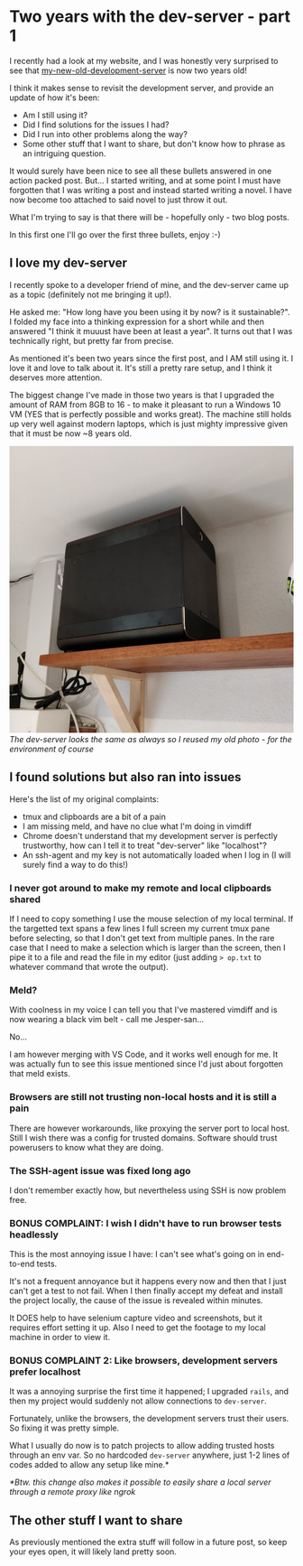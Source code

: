 # Two years with the dev-server - part 1

I recently had a look at my website, and I was honestly very surprised to see that [my-new-old-development-server](my-new-old-development-server.html) is now two years old!

I think it makes sense to revisit the development server, and provide an update of how it's been:

- Am I still using it?
- Did I find solutions for the issues I had?
- Did I run into other problems along the way?
- Some other stuff that I want to share, but don't know how to phrase as an intriguing question.

It would surely have been nice to see all these bullets answered in one action packed post. But... I started writing, and at some point I must have forgotten that I was writing a post and instead started writing a novel. I have now become too attached to said novel to just throw it out.

What I'm trying to say is that there will be - hopefully only - two blog posts.

In this first one I'll go over the first three bullets, enjoy :-)

## I love my dev-server

I recently spoke to a developer friend of mine, and the dev-server came up as a topic (definitely not me bringing it up!).

He asked me: "How long have you been using it by now? is it sustainable?". I folded my face into a thinking expression for a short while and then answered "I think it muuust have been at least a year". It turns out that I was technically right, but pretty far from precise.

As mentioned it's been two years since the first post, and I AM still using it. I love it and love to talk about it. It's still a pretty rare setup, and I think it deserves more attention.

The biggest change I've made in those two years is that I upgraded the amount of RAM from 8GB to 16 - to make it pleasant to run a Windows 10 VM (YES that is perfectly possible and works great). The machine still holds up very well against modern laptops, which is just mighty impressive given that it must be now ~8 years old.

![Development server](dev-server.jpg)
_The dev-server looks the same as always so I reused my old photo - for the environment of course_

## I found solutions but also ran into issues

Here's the list of my original complaints:

- tmux and clipboards are a bit of a pain
- I am missing meld, and have no clue what I'm doing in vimdiff
- Chrome doesn't understand that my development server is perfectly trustworthy, how can I tell it to treat "dev-server" like "localhost"?
- An ssh-agent and my key is not automatically loaded when I log in (I will surely find a way to do this!)

### I never got around to make my remote and local clipboards shared

If I need to copy something I use the mouse selection of my local terminal. If the targetted text spans a few lines I full screen my current tmux pane before selecting, so that I don't get text from multiple panes. In the rare case that I need to make a selection which is larger than the screen, then I pipe it to a file and read the file in my editor (just adding `> op.txt` to whatever command that wrote the output).

### Meld?

With coolness in my voice I can tell you that I've mastered vimdiff and is now wearing a black vim belt - call me Jesper-san...

No...

I am however merging with VS Code, and it works well enough for me. It was actually fun to see this issue mentioned since I'd just about forgotten that meld exists.

### Browsers are still not trusting non-local hosts and it is still a pain

There are however workarounds, like proxying the server port to local host. Still I wish there was a config for trusted domains. Software should trust powerusers to know what they are doing.

### The SSH-agent issue was fixed long ago

I don't remember exactly how, but nevertheless using SSH is now problem free.

### BONUS COMPLAINT: I wish I didn't have to run browser tests headlessly

This is the most annoying issue I have: I can't see what's going on in end-to-end tests.

It's not a frequent annoyance but it happens every now and then that I just can't get a test to not fail. When I then finally accept my defeat and install the project locally, the cause of the issue is revealed within minutes.

It DOES help to have selenium capture video and screenshots, but it requires effort setting it up. Also I need to get the footage to my local machine in order to view it.

### BONUS COMPLAINT 2: Like browsers, development servers prefer localhost

It was a annoying surprise the first time it happened; I upgraded `rails`, and then my project would suddenly not allow connections to `dev-server`.

Fortunately, unlike the browsers, the development servers trust their users. So fixing it was pretty simple.

What I usually do now is to patch projects to allow adding trusted hosts through an env var. So no hardcoded `dev-server` anywhere, just 1-2 lines of codes added to allow any setup like mine.*

_*Btw. this change also makes it possible to easily share a local server through a remote proxy like ngrok_

## The other stuff I want to share

As previously mentioned the extra stuff will follow in a future post, so keep your eyes open, it will likely land pretty soon.

